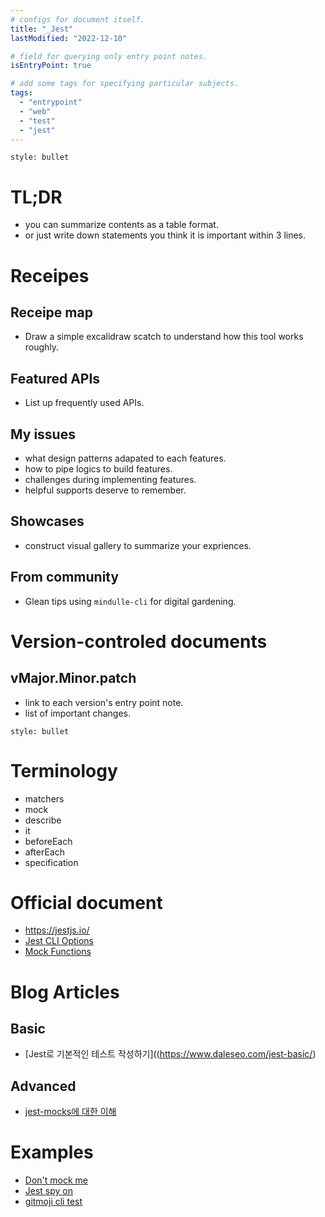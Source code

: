 ```yaml
---
# configs for document itself.
title: "_Jest"
lastModified: "2022-12-10"

# field for querying only entry point notes.
isEntryPoint: true

# add some tags for specifying particular subjects.
tags:
  - "entrypoint"
  - "web"
  - "test"
  - "jest"
---
```

```toc
style: bullet
```

# TL;DR
- you can summarize contents as a table format.
- or just write down statements you think it is important within 3 lines.

# Receipes
## Receipe map
- Draw a simple excalidraw scatch to understand how this tool works roughly.

## Featured APIs
- List up frequently used APIs.

## My issues
- what design patterns adapated to each features.
- how to pipe logics to build features.
- challenges during implementing features.
- helpful supports deserve to remember.

## Showcases
- construct visual gallery to summarize your expriences.

## From community
- Glean tips using `mindulle-cli` for digital gardening.

# Version-controled documents
## vMajor.Minor.patch
- link to each version's entry point note.
- list of important changes.


```toc
style: bullet
```
# Terminology
- matchers
- mock
- describe
- it
- beforeEach
- afterEach
- specification

# Official document
- https://jestjs.io/
- [Jest CLI Options](https://jestjs.io/docs/cli)
- [Mock Functions](https://jestjs.io/docs/mock-function-api/)

# Blog Articles
## Basic
- [Jest로 기본적인 테스트 작성하기]((https://www.daleseo.com/jest-basic/)

## Advanced
- [jest-mocks에 대한 이해](https://minoo.medium.com/%EB%B2%88%EC%97%AD-jest-mocks%EC%97%90-%EB%8C%80%ED%95%9C-%EC%9D%B4%ED%95%B4-34f75b0f7dbe)


# Examples
- [Don't mock me](https://www.youtube.com/watch?v=Af4M8GMoxi4&ab_channel=OKG%21-PaulDowman%27stecheventsandinterviews)
- [Jest spy on](https://github.com/facebook/jest/blob/e9aa321e0587d0990bd2b5ca5065e84a1aecb2fa/packages/jest-mock/src/index.js#L674-L708)
- [gitmoji cli test](https://github.com/carloscuesta/gitmoji-cli/tree/master/test)
